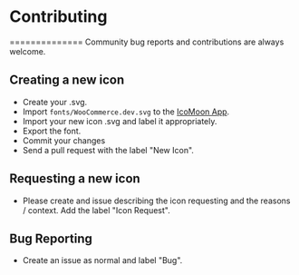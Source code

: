 # Contributing
==============
Community bug reports and contributions are always welcome.

## Creating a new icon
* Create your .svg.
* Import `fonts/WooCommerce.dev.svg` to the [IcoMoon App](http://icomoon.io/app/).
* Import your new icon .svg and label it appropriately.
* Export the font.
* Commit your changes
* Send a pull request with the label "New Icon".

## Requesting a new icon
* Please create and issue describing the icon requesting and the reasons / context. Add the label "Icon Request".

## Bug Reporting
* Create an issue as normal and label "Bug".